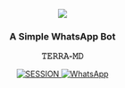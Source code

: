 <p align="center">
<img src="https://i.ibb.co/p1c9qVb/5d244d503b7b9336.jpg" />
</p>
<h3 align="center">A Simple WhatsApp Bot</h3>

<p align="center">
    <strong>𝚃𝙴𝚁𝚁𝙰-𝙼𝙳</strong> 


<p align="center">
    <a href='https://terra-session-id.onrender.com' target="_blank">
        <img alt='SESSION' src='https://img.shields.io/badge/Get%20Session%20ID-100000?style=for-the-badge&logo=scan&logoColor=white&labelColor=black&color=blue'/>
  
  
  
  
  
  </a>
     <a href="https://whatsapp.com/channel/0029VaydjpS7z4kekYAreA2Y">
        <img alt="WhatsApp" src="https://img.shields.io/badge/-Whatsapp%20group-green?style=for-the-badge&logo=whatsapp&logoColor=black"/>
    </a>
</p>
